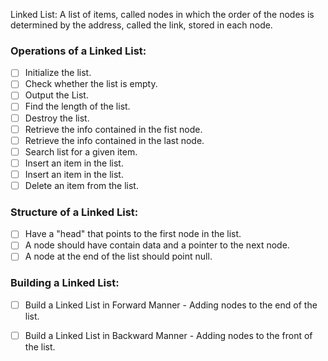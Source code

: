 Linked List: A list of items, called nodes in which the order of the nodes is determined by the address, called the link, stored in each node.

### Operations of a Linked List:
- [ ] Initialize the list.
- [ ] Check whether the list is empty.
- [ ] Output the List.
- [ ] Find the length of the list.
- [ ] Destroy the list.
- [ ] Retrieve the info contained in the fist node.
- [ ] Retrieve the info contained in the last node.
- [ ] Search list for a given item.
- [ ] Insert an item in the list.
- [ ] Insert an item in the list.
- [ ] Delete an item from the list.

### Structure of a Linked List:

 - [ ] Have a "head" that points to the first node in the list.
 - [ ] A node should have contain data and a pointer to the next node.
 - [ ] A node at the end of the list should point null.

### Building a Linked List:

- [ ] Build a Linked List in Forward Manner - Adding nodes to the end of the list.
- [ ] Build a Linked List in Backward Manner - Adding nodes to the front of the list.

